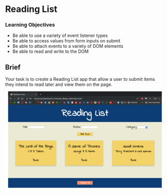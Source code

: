 # Reading List

### Learning Objectives

- Be able to use a variety of event listener types
- Be able to access values from form inputs on submit
- Be able to attach events to a variety of DOM elements
- Be able to read and write to the DOM

## Brief

Your task is to create a Reading List app that allow a user to submit items they intend to read later and view them on the page.

![Screenshot of finished app](screenshots/app.png)
